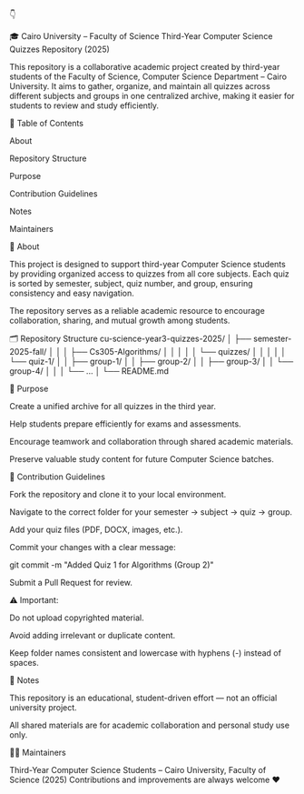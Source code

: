 👇

🎓 Cairo University – Faculty of Science
Third-Year Computer Science Quizzes Repository (2025)

This repository is a collaborative academic project created by third-year students of the Faculty of Science, Computer Science Department – Cairo University.
It aims to gather, organize, and maintain all quizzes across different subjects and groups in one centralized archive, making it easier for students to review and study efficiently.

📖 Table of Contents

About

Repository Structure

Purpose

Contribution Guidelines

Notes

Maintainers

🧠 About

This project is designed to support third-year Computer Science students by providing organized access to quizzes from all core subjects.
Each quiz is sorted by semester, subject, quiz number, and group, ensuring consistency and easy navigation.

The repository serves as a reliable academic resource to encourage collaboration, sharing, and mutual growth among students.

🗂️ Repository Structure
cu-science-year3-quizzes-2025/
│
├── semester-2025-fall/
│   │
│   ├── Cs305-Algorithms/
│   │   │
│   │   └── quizzes/
│   │       │
│   │       └── quiz-1/
│   │           ├── group-1/
│   │           ├── group-2/
│   │           ├── group-3/
│   │           └── group-4/
│   │
│   └── ...
│
└── README.md

🎯 Purpose

Create a unified archive for all quizzes in the third year.

Help students prepare efficiently for exams and assessments.

Encourage teamwork and collaboration through shared academic materials.

Preserve valuable study content for future Computer Science batches.

🤝 Contribution Guidelines

Fork the repository and clone it to your local environment.

Navigate to the correct folder for your semester → subject → quiz → group.

Add your quiz files (PDF, DOCX, images, etc.).

Commit your changes with a clear message:

git commit -m "Added Quiz 1 for Algorithms (Group 2)"


Submit a Pull Request for review.

⚠️ Important:

Do not upload copyrighted material.

Avoid adding irrelevant or duplicate content.

Keep folder names consistent and lowercase with hyphens (-) instead of spaces.

📝 Notes

This repository is an educational, student-driven effort — not an official university project.

All shared materials are for academic collaboration and personal study use only.

👨‍💻 Maintainers

Third-Year Computer Science Students – Cairo University, Faculty of Science (2025)
Contributions and improvements are always welcome ❤️
